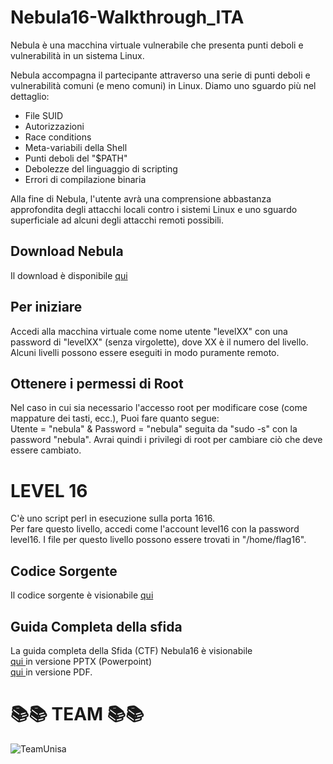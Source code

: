 # Nebula16-Walkthrough_ITA
<p> Nebula è una macchina virtuale vulnerabile che presenta punti deboli e vulnerabilità in un sistema Linux. </p>

Nebula accompagna il partecipante attraverso una serie di punti deboli e vulnerabilità comuni (e meno comuni) in Linux. Diamo uno sguardo più nel dettaglio:

<ul>
<li>File SUID</li>
<li>Autorizzazioni</li>
<li>Race conditions</li>
<li>Meta-variabili della Shell</li>
<li>Punti deboli del "$PATH"</li>
<li>Debolezze del linguaggio di scripting</li>
<li>Errori di compilazione binaria</li>
</ul>
<p>Alla fine di Nebula, l'utente avrà una comprensione abbastanza approfondita degli attacchi locali contro i sistemi Linux e uno sguardo superficiale ad alcuni degli attacchi remoti possibili.</p>


<h2> Download Nebula </h2>
<p> Il download è disponibile <a href="https://exploit.education/downloads/"> qui </a>  </p>

<h2> Per iniziare </h2>
<p> Accedi alla macchina virtuale come nome utente "levelXX" con una password di "levelXX" (senza virgolette), dove XX è il numero del livello. Alcuni livelli possono essere eseguiti in modo puramente remoto. </p>

<h2> Ottenere i permessi di Root </h2>
<p> Nel caso in cui sia necessario l'accesso root per modificare cose (come mappature dei tasti, ecc.), Puoi fare quanto segue: <br>
Utente = "nebula" & Password = "nebula" seguita da "sudo -s" con la password "nebula". Avrai quindi i privilegi di root per cambiare ciò che deve essere cambiato. </p>


<h1> LEVEL 16 </h1>
<p> C'è uno script perl in esecuzione sulla porta 1616. <br>
Per fare questo livello, accedi come l'account level16 con la password level16. I file per questo livello possono essere trovati in "/home/flag16". </p>

<h2> Codice Sorgente </h2>
<p> Il codice sorgente è visionabile <a href="https://github.com/izzoluca/Nebula16-Walkthrough_ITA/blob/main/script.perl"> qui </a>  </p>

<h2> Guida Completa della sfida </h2>
<p> La guida completa della Sfida (CTF) Nebula16 è visionabile <br> <a href="https://github.com/izzoluca/Nebula16-Walkthrough_ITA/blob/main/Nebula16-WalkthroughITA.pptx"> qui </a> in versione PPTX (Powerpoint) <br> <a href="https://github.com/izzoluca/Nebula16-Walkthrough_ITA/blob/main/Nebula16-WalkthroughITA.pptx"> qui </a> in versione PDF.</p>


<h1>📚📚 TEAM 📚📚</h1>
<img src="https://github.com/izzoluca/Nebula16-Walkthrough_ITA/blob/main/img/TeamUnisa.png" alt="TeamUnisa" >
